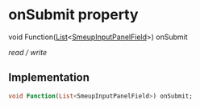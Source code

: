 


# onSubmit property






void Function([List](https://api.flutter.dev/flutter/dart-core/List-class.html)&lt;[SmeupInputPanelField](../../smeup_models_widgets_smeup_input_panel_field/SmeupInputPanelField-class.md)>) onSubmit
  
_read / write_






## Implementation

```dart
void Function(List<SmeupInputPanelField>) onSubmit;


```







